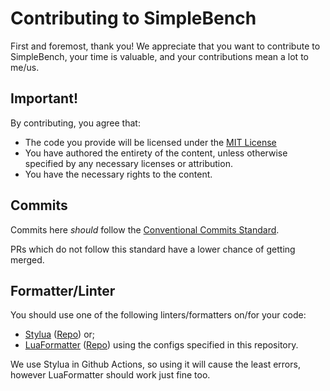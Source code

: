 # Contributing to SimpleBench

First and foremost, thank you! We appreciate that you want to contribute to SimpleBench, your time is valuable, and your contributions mean a lot to me/us.

<!-- yes, the above text is from https://github.com/generate/generate-contributing/blob/e9becbfd164ede91246446200039cf6661d8ae1e/templates/contributing.md -->

## Important!

By contributing, you agree that:
- The code you provide will be licensed under the [MIT License](LICENSE)
- You have authored the entirety of the content, unless otherwise specified by any necessary licenses or attribution.
- You have the necessary rights to the content.

## Commits

Commits here *should* follow the [Conventional Commits Standard](https://www.conventionalcommits.org/en/v1.0.0/).

PRs which do not follow this standard have a lower chance of getting merged.

## Formatter/Linter

You should use one of the following linters/formatters on/for your code:
- [Stylua](https://marketplace.visualstudio.com/items?itemName=JohnnyMorganz.stylua) ([Repo](https://github.com/johnnymorganz/stylua)) or;
- [LuaFormatter](https://marketplace.visualstudio.com/items?itemName=Koihik.vscode-lua-format) ([Repo](https://github.com/Koihik/LuaFormatter)) using the configs specified in this repository.

We use Stylua in Github Actions, so using it will cause the least errors, however LuaFormatter should work just fine too.